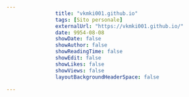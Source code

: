 ---
                title: "vkmki001.github.io"
                tags: [Sito personale]
                externalUrl: "https://vkmki001.github.io/"
                date: 9954-08-08
                showDate: false
                showAuthor: false
                showReadingTime: false
                showEdit: false
                showLikes: false
                showViews: false
                layoutBackgroundHeaderSpace: false
                ---

